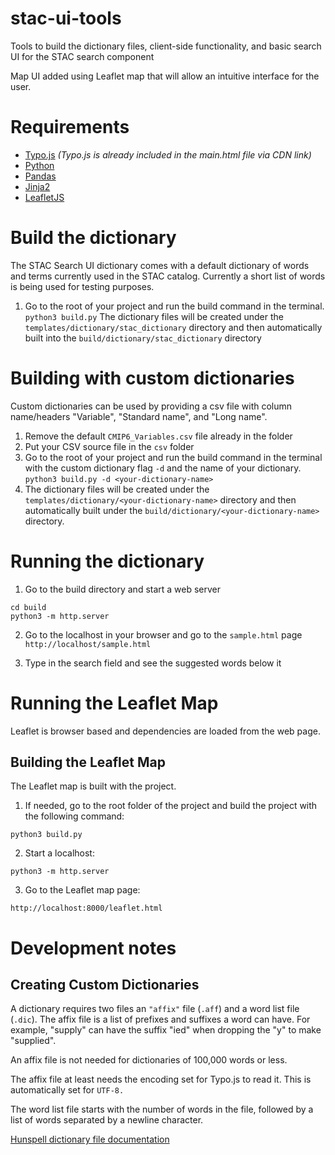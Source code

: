 # stac-ui-tools
Tools to build the dictionary files, client-side functionality, and basic search UI for the STAC search component

Map UI added using Leaflet map that will allow an intuitive interface for the user.

# Requirements
- [Typo.js](https://github.com/cfinke/Typo.js)
*(Typo.js is already included in the main.html file via CDN link)*
- [Python](https://www.python.org/)
- [Pandas](https://pypi.org/project/pandas/)
- [Jinja2](https://pypi.org/project/Jinja2/)
- [LeafletJS](https://leafletjs.com/)

# Build the dictionary
The STAC Search UI dictionary comes with a default dictionary of words and terms currently used in the STAC catalog. 
Currently a short list of words is being used for testing purposes.

1. Go to the root of your project and run the build command in the terminal.
`python3 build.py`
The dictionary files will be created under the `templates/dictionary/stac_dictionary` directory and then 
automatically built into the `build/dictionary/stac_dictionary` directory

# Building with custom dictionaries
Custom dictionaries can be used by providing a csv file with column name/headers "Variable", "Standard name", and 
"Long name".

1. Remove the default `CMIP6_Variables.csv` file already in the folder
2. Put your CSV source file in the `csv` folder
3. Go to the root of your project and run the build command in the terminal with the custom dictionary flag `-d` and the 
name of your dictionary.
`python3 build.py -d <your-dictionary-name>`
4. The dictionary files will be created under the `templates/dictionary/<your-dictionary-name>` directory and then 
automatically built under the `build/dictionary/<your-dictionary-name>` directory.

# Running the dictionary
1. Go to the build directory and start a web server
```
cd build
python3 -m http.server

```

2. Go to the localhost in your browser and go to the `sample.html` page
`http://localhost/sample.html`

3. Type in the search field and see the suggested words below it 


# Running the Leaflet Map
Leaflet is browser based and dependencies are loaded from the web page.

## Building the Leaflet Map

The Leaflet map is built with the project. 

1. If needed, go to the root folder of the project and build the project with 
the following command:
```
python3 build.py
```

2. Start a  localhost:
```
python3 -m http.server
```

3.  Go to the Leaflet map page:
```
http://localhost:8000/leaflet.html
```


# Development notes
## Creating Custom Dictionaries

A dictionary requires two files an `"affix"` file (`.aff`) and a word list file (`.dic`).  The affix file is a list of 
prefixes and suffixes a word can have.  For example, "supply" can have the suffix "ied" when dropping the "y" to make
"supplied".

An affix file is not needed for dictionaries of 100,000 words or less.

The affix file at least needs the encoding set for Typo.js to read it.  This is automatically set for `UTF-8.`

The word list file starts with the number of words in the file, followed by a list of words separated by a newline character.

[Hunspell dictionary file documentation](https://manpages.ubuntu.com/manpages/focal/man5/hunspell.5.html)

